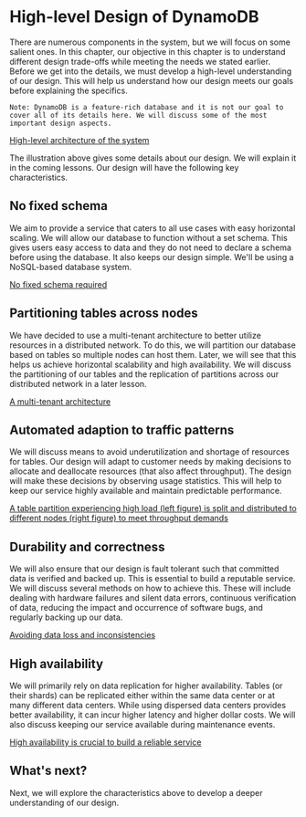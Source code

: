 # High-level Design of DynamoDB
There are numerous components in the system, but we will focus on some salient ones. In this chapter, our objective in this chapter is to understand different design trade-offs while meeting the needs we stated earlier. Before we get into the details, we must develop a high-level understanding of our design. This will help us understand how our design meets our goals before explaining the specifics.
```
Note: DynamoDB is a feature-rich database and it is not our goal to cover all of its details here. We will discuss some of the most important design aspects.
```
[High-level architecture of the system](./hld.png)

The illustration above gives some details about our design. We will explain it in the coming lessons. Our design will have the following key characteristics.

## No fixed schema
We aim to provide a service that caters to all use cases with easy horizontal scaling. We will allow our database to function without a set schema. This gives users easy access to data and they do not need to declare a schema before using the database. It also keeps our design simple. We'll be using a NoSQL-based database system.

[No fixed schema required](./no_fixed_schema.png)

## Partitioning tables across nodes
We have decided to use a multi-tenant architecture to better utilize resources in a distributed network. To do this, we will partition our database based on tables so multiple nodes can host them. Later, we will see that this helps us achieve horizontal scalability and high availability. We will discuss the partitioning of our tables and the replication of partitions across our distributed network in a later lesson.

[A multi-tenant architecture](./tenants.png)

## Automated adaption to traffic patterns
We will discuss means to avoid underutilization and shortage of resources for tables. Our design will adapt to customer needs by making decisions to allocate and deallocate resources (that also affect throughput). The design will make these decisions by observing usage statistics. This will help to keep our service highly available and maintain predictable performance.

[A table partition experiencing high load (left figure) is split and distributed to different nodes (right figure) to meet throughput demands](./patterns.png)

## Durability and correctness
We will also ensure that our design is fault tolerant such that committed data is verified and backed up. This is essential to build a reputable service. We will discuss several methods on how to achieve this. These will include dealing with hardware failures and silent data errors, continuous verification of data, reducing the impact and occurrence of software bugs, and regularly backing up our data.

[Avoiding data loss and inconsistencies](./loss.png)

## High availability
We will primarily rely on data replication for higher availability. Tables (or their shards) can be replicated either within the same data center or at many different data centers. While using dispersed data centers provides better availability, it can incur higher latency and higher dollar costs. We will also discuss keeping our service available during maintenance events.

[High availability is crucial to build a reliable service](./availability.png)

## What's next?
Next, we will explore the characteristics above to develop a deeper understanding of our design.
